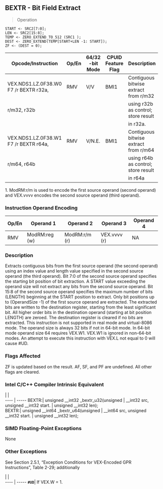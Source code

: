 ## BEXTR  -  Bit Field Extract

> Operation

``` slim
START <- SRC2[7:0];
LEN <- SRC2[15:8];
TEMP <- ZERO_EXTEND_TO_512 (SRC1 );
DEST <- ZERO_EXTEND(TEMP[START+LEN -1: START]);
ZF <- (DEST = 0);

```

 Opcode/Instruction                   | Op/En| 64/32 -bit Mode| CPUID Feature Flag| Description                          
 ---  | --- | --- | --- | ---
 VEX.NDS1.LZ.0F38.W0 F7 /r BEXTR r32a,| RMV  | V/V            | BMI1              | Contiguous bitwise extract from r/m32
 r/m32, r32b                          |      |                |                   | using r32b as control; store result  
                                      |      |                |                   | in r32a.                             
 VEX.NDS1.LZ.0F38.W1 F7 /r BEXTR r64a,| RMV  | V/N.E.         | BMI1              | Contiguous bitwise extract from r/m64
 r/m64, r64b                          |      |                |                   | using r64b as control; store result  
                                      |      |                |                   | in r64a                              
<aside class="notification">
1. ModRM:r/m is used to encode the first source operand (second operand)
and VEX.vvvv encodes the second source operand (third operand).
</aside>


### Instruction Operand Encoding
 Op/En| Operand 1    | Operand 2    | Operand 3   | Operand 4
 ---  | --- | --- | --- | ---
 RMV  | ModRM:reg (w)| ModRM:r/m (r)| VEX.vvvv (r)| NA       

### Description
Extracts contiguous bits from the first source operand (the second operand)
using an index value and length value specified in the second source operand
(the third operand). Bit 7:0 of the second source operand specifies the starting
bit position of bit extraction. A START value exceeding the operand size will
not extract any bits from the second source operand. Bit 15:8 of the second
source operand specifies the maximum number of bits (LENGTH) beginning at the
START position to extract. Only bit positions up to (OperandSize -1) of the
first source operand are extracted. The extracted bits are written to the destination
register, starting from the least significant bit. All higher order bits in
the destination operand (starting at bit position LENGTH) are zeroed. The destination
register is cleared if no bits are extracted. This instruction is not supported
in real mode and virtual-8086 mode. The operand size is always 32 bits if not
in 64-bit mode. In 64-bit mode operand size 64 requires VEX.W1. VEX.W1 is ignored
in non-64-bit modes. An attempt to execute this instruction with VEX.L not equal
to 0 will cause #UD.



### Flags Affected
ZF is updated based on the result. AF, SF, and PF are undefined. All other flags
are cleared.


### Intel C/C++ Compiler Intrinsic Equivalent
   | |  
---- | -----
 BEXTR:| unsigned __int32 _bextr_u32(unsigned
       | __int32 src, unsigned __int32 start.
       | unsigned __int32 len);              
 BEXTR:| unsigned __int64 _bextr_u64(unsigned
       | __int64 src, unsigned __int32 start.
       | unsigned __int32 len);              

### SIMD Floating-Point Exceptions
None


### Other Exceptions
See Section 2.5.1, “Exception Conditions for VEX-Encoded GPR Instructions”,
Table 2-29; additionally

   | |  
---- | -----
 **``#UD``**| If VEX.W = 1.
